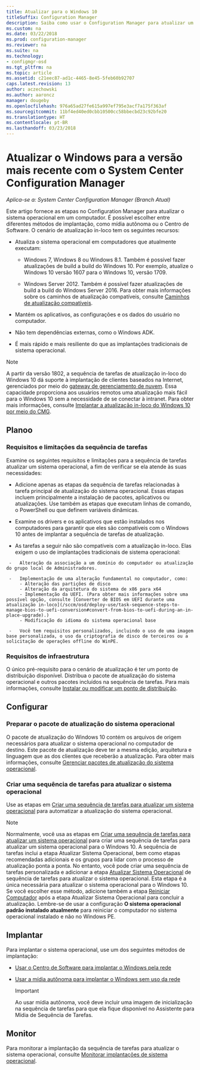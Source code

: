 ```yaml
---
title: Atualizar para o Windows 10
titleSuffix: Configuration Manager
description: Saiba como usar o Configuration Manager para atualizar um sistema operacional do Windows 7 ou posterior para o Windows 10.
ms.custom: na
ms.date: 03/22/2018
ms.prod: configuration-manager
ms.reviewer: na
ms.suite: na
ms.technology:
- configmgr-osd
ms.tgt_pltfrm: na
ms.topic: article
ms.assetid: c21eec87-ad1c-4465-8e45-5feb60b92707
caps.latest.revision: 13
author: aczechowski
ms.author: aaroncz
manager: dougeby
ms.openlocfilehash: 976a65ad27fe615a997ef795e3acf7a175f363af
ms.sourcegitcommit: 11bf4ed40ed0cbb10500cc58bbecbd23c92bfe20
ms.translationtype: HT
ms.contentlocale: pt-BR
ms.lasthandoff: 03/23/2018
---
```

# <a name="upgrade-windows-to-the-latest-version-with-system-center-configuration-manager"></a>Atualizar o Windows para a versão mais recente com o System Center Configuration Manager

*Aplica-se a: System Center Configuration Manager (Branch Atual)*

Este artigo fornece as etapas no Configuration Manager para atualizar o sistema operacional em um computador. É possível escolher entre diferentes métodos de implantação, como mídia autônoma ou o Centro de Software. O cenário de atualização in-loco tem os seguintes recursos:  

-   Atualiza o sistema operacional em computadores que atualmente executam:
    - Windows 7, Windows 8 ou Windows 8.1. Também é possível fazer atualizações de build a build do Windows 10. Por exemplo, atualize o Windows 10 versão 1607 para o Windows 10, versão 1709.  
    
    - Windows Server 2012. Também é possível fazer atualizações de build a build do Windows Server 2016. Para obter mais informações sobre os caminhos de atualização compatíveis, consulte [Caminhos de atualização compatíveis](https://docs.microsoft.com/windows-server/get-started/supported-upgrade-paths#upgrading-previous-retail-versions-of-windows-server-to-windows-server-2016).    

-   Mantém os aplicativos, as configurações e os dados do usuário no computador.  

-   Não tem dependências externas, como o Windows ADK.  

-   É mais rápido e mais resiliente do que as implantações tradicionais de sistema operacional.  


> [!Note]  
> A partir da versão 1802, a sequência de tarefas de atualização in-loco do Windows 10 dá suporte à implantação de clientes baseados na Internet, gerenciados por meio do [gateway de gerenciamento de nuvem](/sccm/core/clients/manage/plan-cloud-management-gateway). Essa capacidade proporciona aos usuários remotos uma atualização mais fácil para o Windows 10 sem a necessidade de se conectar à intranet. Para obter mais informações, consulte [Implantar a atualização in-loco do Windows 10 por meio do CMG](/sccm/osd/deploy-use/manage-task-sequences-to-automate-tasks#deploy-windows-10-in-place-upgrade-via-cmg). <!-- 1357149 -->



##  <a name="BKMK_Plan"></a> Planoo  

### <a name="task-sequence-requirements-and-limitations"></a>Requisitos e limitações da sequência de tarefas

Examine os seguintes requisitos e limitações para a sequência de tarefas atualizar um sistema operacional, a fim de verificar se ela atende às suas necessidades:  

  -   Adicione apenas as etapas da sequência de tarefas relacionadas à tarefa principal de atualização do sistema operacional. Essas etapas incluem principalmente a instalação de pacotes, aplicativos ou atualizações. Use também as etapas que executam linhas de comando, o PowerShell ou que definem variáveis dinâmicas.  

  -   Examine os drivers e os aplicativos que estão instalados nos computadores para garantir que eles são compatíveis com o Windows 10 antes de implantar a sequência de tarefas de atualização.  

  -   As tarefas a seguir não são compatíveis com a atualização in-loco. Elas exigem o uso de implantações tradicionais de sistema operacional:  

     -   Alteração da associação a um domínio do computador ou atualização do grupo local de Administradores.  

     -   Implementação de uma alteração fundamental no computador, como: 
         - Alteração das partições de disco
         - Alteração da arquitetura do sistema de x86 para x64
         - Implementação da UEFI. (Para obter mais informações sobre uma possível opção, consulte [Converter de BIOS em UEFI durante uma atualização in-loco](/sccm/osd/deploy-use/task-sequence-steps-to-manage-bios-to-uefi-conversion#convert-from-bios-to-uefi-during-an-in-place-upgrade).)
         - Modificação do idioma do sistema operacional base  

     -   Você tem requisitos personalizados, incluindo o uso de uma imagem base personalizada, o uso da criptografia de disco de terceiros ou a solicitação de operações offline do WinPE.  

### <a name="infrastructure-requirements"></a>Requisitos de infraestrutura  

O único pré-requisito para o cenário de atualização é ter um ponto de distribuição disponível. Distribua o pacote de atualização do sistema operacional e outros pacotes incluídos na sequência de tarefas. Para mais informações, consulte [Instalar ou modificar um ponto de distribuição](../../core/servers/deploy/configure/install-and-configure-distribution-points.md).



##  <a name="BKMK_Configure"></a> Configurar  

### <a name="prepare-the-os-upgrade-package"></a>Preparar o pacote de atualização do sistema operacional  

  O pacote de atualização do Windows 10 contém os arquivos de origem necessários para atualizar o sistema operacional no computador de destino. Este pacote de atualização deve ter a mesma edição, arquitetura e linguagem que as dos clientes que receberão a atualização. Para obter mais informações, consulte [Gerenciar pacotes de atualização do sistema operacional](../get-started/manage-operating-system-upgrade-packages.md).  


### <a name="create-a-task-sequence-to-upgrade-the-os"></a>Criar uma sequência de tarefas para atualizar o sistema operacional  

  Use as etapas em [Criar uma sequência de tarefas para atualizar um sistema operacional](create-a-task-sequence-to-upgrade-an-operating-system.md) para automatizar a atualização do sistema operacional.  

   > [!NOTE]  
   > Normalmente, você usa as etapas em [Criar uma sequência de tarefas para atualizar um sistema operacional](create-a-task-sequence-to-upgrade-an-operating-system.md) para criar uma sequência de tarefas para atualizar um sistema operacional para o Windows 10. A sequência de tarefas inclui a etapa Atualizar Sistema Operacional, bem como etapas recomendadas adicionais e os grupos para lidar com o processo de atualização ponta a ponta. No entanto, você pode criar uma sequência de tarefas personalizada e adicionar a etapa [Atualizar Sistema Operacional](../understand/task-sequence-steps.md#BKMK_UpgradeOS) de sequência de tarefas para atualizar o sistema operacional. Esta etapa é a única necessária para atualizar o sistema operacional para o Windows 10. Se você escolher esse método, adicione também a etapa [Reiniciar Computador](../understand/task-sequence-steps.md#BKMK_RestartComputer) após a etapa Atualizar Sistema Operacional para concluir a atualização. Lembre-se de usar a configuração **O sistema operacional padrão instalado atualmente** para reiniciar o computador no sistema operacional instalado e não no Windows PE.  



##  <a name="BKMK_Deploy"></a> Implantar  

Para implantar o sistema operacional, use um dos seguintes métodos de implantação:  

  -   [Usar o Centro de Software para implantar o Windows pela rede](use-software-center-to-deploy-windows-over-the-network.md)  

  -   [Usar a mídia autônoma para implantar o Windows sem uso da rede](use-stand-alone-media-to-deploy-windows-without-using-the-network.md)  

      > [!IMPORTANT]  
      > Ao usar mídia autônoma, você deve incluir uma imagem de inicialização na sequência de tarefas para que ela fique disponível no Assistente para Mídia de Sequência de Tarefas.




## <a name="monitor"></a>Monitor  

Para monitorar a implantação da sequência de tarefas para atualizar o sistema operacional, consulte [Monitorar implantações de sistema operacional](monitor-operating-system-deployments.md).  
